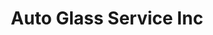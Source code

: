 ---
title: "Auto Glass Service Inc"
url: /statesboro/auto-glass-service-inc/
shop: Autowerkstatt
---